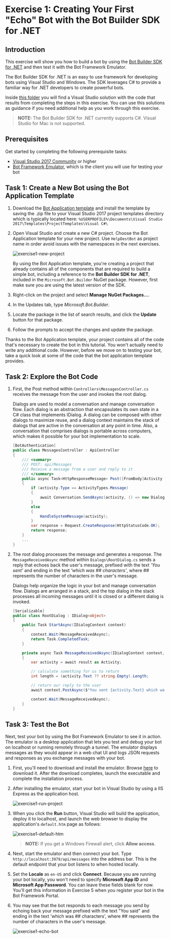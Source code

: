 # Exercise 1: Creating Your First "Echo" Bot with the Bot Builder SDK for .NET

## Introduction

This exercise will show you how to build a bot by using the [Bot Builder SDK for .NET](https://github.com/Microsoft/BotBuilder) and then test it with the Bot Framework Emulator.

The Bot Builder SDK for .NET is an easy to use framework for developing bots using Visual Studio and Windows. The SDK leverages C# to provide a familiar way for .NET developers to create powerful bots.

Inside [this folder](./exercise1-EchoBot) you will find a Visual Studio solution with the code that results from completing the steps in this exercise. You can use this solutions as guidance if you need additional help as you work through this exercise.

> **NOTE:** The Bot Builder SDK for .NET currently supports C#. Visual Studio for Mac is not supported.

## Prerequisites

Get started by completing the following prerequisite tasks:

* [Visual Studio 2017 Community](https://www.visualstudio.com/downloads) or higher
* [Bot Framework Emulator](https://emulator.botframework.com), which is the client you will use for testing your bot

## Task 1: Create a New Bot using the Bot Application Template

1. Download the [Bot Application template](http://aka.ms/bf-bc-vstemplate) and install the template by saving the .zip file to your Visual Studio 2017 project templates directory which is typically located here: `%USERPROFILE%\Documents\Visual Studio 2017\Templates\ProjectTemplates\Visual C#\`

1. Open Visual Studio and create a new C# project. Choose the Bot Application template for your new project. Use `HelpDestBot` as project name in order avoid issues with the namespaces in the next exercises.

    ![exercise1-new-project](./images/exercise1-new-project.png)

    By using the Bot Application template, you're creating a project that already contains all of the components that are required to build a simple bot, including a reference to the **Bot Builder SDK for .NET**, included in the `Microsoft.Bot.Builder` NuGet package. However, first make sure you are using the latest version of the SDK.

1. Right-click on the project and select **Manage NuGet Packages...**.

1. In the Updates tab, type _Microsoft.Bot.Builder_.

1. Locate the package in the list of search results, and click the **Update** button for that package.

1. Follow the prompts to accept the changes and update the package.

Thanks to the Bot Application template, your project contains all of the code that's necessary to create the bot in this tutorial. You won't actually need to write any additional code. However, before we move on to testing your bot, take a quick look at some of the code that the bot application template provides.

## Task 2: Explore the Bot Code

1. First, the Post method within `Controllers\MessagesController.cs` receives the message from the user and invokes the root dialog.

    Dialogs are used to model a conversation and manage conversation flow. Each dialog is an abstraction that encapsulates its own state in a C# class that implements IDialog. A dialog can be composed with other dialogs to maximize reuse, and a dialog context maintains the stack of dialogs that are active in the conversation at any point in time. Also, a conversation that comprises dialogs is portable across computers, which makes it possible for your bot implementation to scale. 

    ```csharp
    [BotAuthentication]
    public class MessagesController : ApiController
    {
        /// <summary>
        /// POST: api/Messages
        /// Receive a message from a user and reply to it
        /// </summary>
        public async Task<HttpResponseMessage> Post([FromBody]Activity activity)
        {
            if (activity.Type == ActivityTypes.Message)
            {
                await Conversation.SendAsync(activity, () => new Dialogs.RootDialog());
            }
            else
            {
                HandleSystemMessage(activity);
            }
            var response = Request.CreateResponse(HttpStatusCode.OK);
            return response;
        }
        ...
    }
    ```

1. The root dialog processes the message and generates a response. The `MessageReceivedAsync` method within `Dialogs\RootDialog.cs` sends a reply that echoes back the user's message, prefixed with the text _'You sent'_ and ending in the text _'which was ## characters'_, where ## represents the number of characters in the user's message.

    Dialogs help organize the logic in your bot and manage conversation flow. Dialogs are arranged in a stack, and the top dialog in the stack processes all incoming messages until it is closed or a different dialog is invoked.

    ```csharp
    [Serializable]
    public class RootDialog : IDialog<object>
    {
        public Task StartAsync(IDialogContext context)
        {
            context.Wait(MessageReceivedAsync);
            return Task.CompletedTask;
        }

        private async Task MessageReceivedAsync(IDialogContext context, IAwaitable<object> result)
        {
            var activity = await result as Activity;

            // calculate something for us to return
            int length = (activity.Text ?? string.Empty).Length;

            // return our reply to the user
            await context.PostAsync($"You sent {activity.Text} which was {length} characters");

            context.Wait(MessageReceivedAsync);
        }
    }
    ```

## Task 3: Test the Bot

Next, test your bot by using the Bot Framework Emulator to see it in action. The emulator is a desktop application that lets you test and debug your bot on localhost or running remotely through a tunnel. The emulator displays messages as they would appear in a web chat UI and logs JSON requests and responses as you exchange messages with your bot.

1. First, you'll need to download and install the emulator. Browse [here](https://emulator.botframework.com/) to download it. After the download completes, launch the executable and complete the installation process.

1. After installing the emulator, start your bot in Visual Studio by using a IIS Express as the application host.

    ![exercise1-run-project](./images/exercise1-run-project.png)

1. When you click the **Run** button, Visual Studio will build the application, deploy it to localhost, and launch the web browser to display the application's `default.htm` page as follows:

    ![exercise1-default-htm](./images/exercise1-default-htm.png)

    > **NOTE:** If you get a Windows Firewall alert, click **Allow access**.

1. Next, start the emulator and then connect your bot. Type `http://localhost:3979/api/messages` into the address bar. This is the default endpoint that your bot listens to when hosted locally.

1. Set the **Locale** as `en-US` and click **Connect**. Because you are running your bot locally, you won't need to specify **Microsoft App ID** and **Microsoft App Password**. You can leave these fields blank for now. You'll get this information in Exercise 5 when you register your bot in the Bot Framework Portal.

1. You may see that the bot responds to each message you send by echoing back your message prefixed with the text "You said" and ending in the text 'which was ## characters', where ## represents the number of characters in the user's message.

    ![exercise1-echo-bot](./images/exercise1-echo-bot.png)
